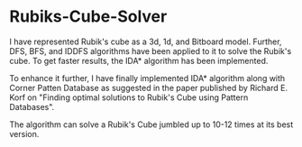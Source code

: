 # Rubiks-Cube-Solver

I have represented Rubik's cube as a 3d, 1d, and Bitboard model.
Further, DFS, BFS, and IDDFS algorithms have been applied to it to solve the Rubik's cube.
To get faster results, the IDA* algorithm has been implemented.

To enhance it further, I have finally implemented IDA* algorithm along with Corner Patten Database as suggested in 
the paper published by Richard E. Korf on "Finding optimal solutions to Rubik's Cube using Pattern Databases".

The algorithm can solve a Rubik's Cube jumbled up to 10-12 times at its best version.
